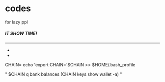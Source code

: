 # codes
for lazy ppl
##### IT SHOW TIME! 
_____


+
+

CHAIN=
echo 'export CHAIN='$CHAIN >> $HOME/.bash_profile

" $CHAIN q bank balances $($CHAIN keys show wallet -a)   "
